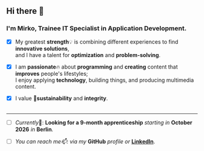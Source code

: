 ##  Hi there 👋
### I'm **Mirko**, Trainee **IT Specialist in Application Development**.

- [x] My greatest **strength**💡 is combining different experiences to find **innovative solutions**,<br>
and I have a talent for **optimization** and **problem-solving**.

- [x] I am **passionate**🔥 about **programming** and **creating** content that **improves** people's lifestyles;<br>
 I enjoy applying **technology**, building things, and producing multimedia content.
 
- [x] I value 🌱**sustainability** and **integrity**.
 <br><br>
---
- [ ]  *Currently*📌: **Looking for a 9‑month apprenticeship** *starting in* **October 2026** *in* **Berlin**.
- [ ]  *You can reach me📫: via my* **GitHub** *profile or* **[LinkedIn](https://www.linkedin.com/in/mirkotardioit/)**.



<!--
**mtdeve/mtdeve** is a ✨ _special_ ✨ repository because its `README.md` (this file) appears on your GitHub profile.

Here are some ideas to get you started:

- 🔭 I’m currently working on ...
- 🌱 I’m currently learning ...
- 👯 I’m looking to collaborate on ...
- 🤔 I’m looking for help with ...
- 💬 Ask me about ...
- 📫 How to reach me: ...
- 😄 Pronouns: ...
- ⚡ Fun fact: ...
-->
